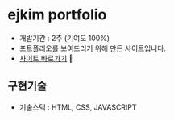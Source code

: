 # ejkim portfolio

- 개발기간 : 2주 (기여도 100%)
- 포트폴리오를 보여드리기 위해 만든 사이트입니다.
- [사이트 바로가기](https://ejkim-dev.github.io/) 👀

## 구현기술

- 기술스택 : HTML, CSS, JAVASCRIPT
